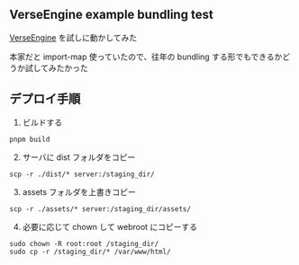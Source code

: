 ## VerseEngine example bundling test

[VerseEngine](https://github.com/VerseEngine) を試しに動かしてみた

本家だと import-map 使っていたので、往年の bundling する形でもできるかどうか試してみたかった

## デプロイ手順

1. ビルドする

```command
pnpm build
```

2. サーバに dist フォルダをコピー

```command
scp -r ./dist/* server:/staging_dir/
```

3. assets フォルダを上書きコピー

```command
scp -r ./assets/* server:/staging_dir/assets/
```

4. 必要に応じて chown して webroot にコピーする

```command
sudo chown -R root:root /staging_dir/
sudo cp -r /staging_dir/* /var/www/html/
```
